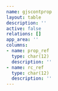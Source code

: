 ```yaml
---
name: gjscontprop
layout: table
description: ''
active: false
relations: []
app_area: ''
columns:
- name: prop_ref
  type: char(12)
  description: ''
- name: rc_ref
  type: char(12)
  description: ''
---
```


